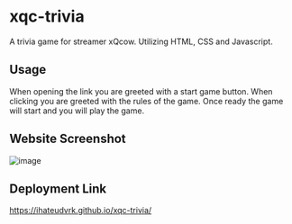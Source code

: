 # xqc-trivia
A trivia game for streamer xQcow. Utilizing HTML, CSS and Javascript.
## Usage
When opening the link you are greeted with a start game button. When clicking you are greeted with the rules of the game. Once ready the game will start and you will play the game. 
## Website Screenshot
![image](https://github.com/ihateudvrk/xqc-trivia/assets/147560589/b34d560c-fbe4-4180-b378-8aa0f481ea4b)
## Deployment Link
https://ihateudvrk.github.io/xqc-trivia/
